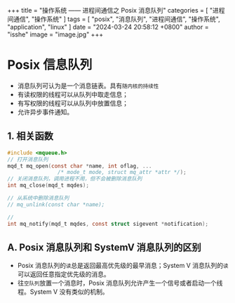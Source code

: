 +++
title = "操作系统 —— 进程间通信之 Posix 消息队列"
categories = [ "进程间通信", "操作系统" ]
tags = [ "posix", "消息队列", "进程间通信", "操作系统", "application", "linux" ]
date = "2024-03-24 20:58:12 +0800"
author = "isshe"
image = "image.jpg"
+++



# Posix 信息队列
* 消息队列可认为是一个消息链表。具有`随内核的持续性`
* 有读权限的线程可以从队列中取走信息；
* 有写权限的线程可以从队列中放置信息；
* 允许异步事件通知。

## 1. 相关函数
```c
#include <mqueue.h>
// 打开消息队列
mqd_t mq_open(const char *name, int oflag, ...
                /* mode_t mode, struct mq_attr *attr */);
// 关闭消息队列，调用进程不用，但不会被删除消息队列
int mq_close(mqd_t mqdes);

// 从系统中删除消息队列
// mq_unlink(const char *name);

// 
int mq_notify(mqd_t mqdes, const struct sigevent *notification);
```


## A. Posix 消息队列和 SystemV 消息队列的区别
* Posix 消息队列的`读`总是返回最高优先级的最早消息；System V 消息队列的`读`可以返回任意指定优先级的消息。
* 往`空队列`放置一个消息时，Posix 消息队列允许产生一个信号或者启动一个线程。System V 没有类似的机制。